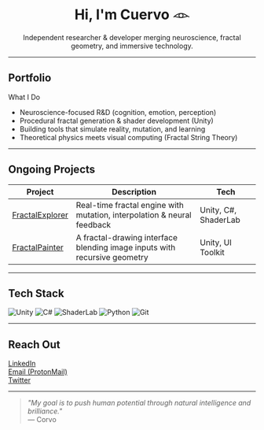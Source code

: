 <h1 align="center">Hi, I'm Cuervo 𓁹</h1>
<p align="center">
  Independent researcher & developer merging neuroscience, fractal geometry, and immersive technology.
</p>

---

## Portfolio

<p align="center>
  [cuervo/portfolio](https://danielcuervo.notion.site/Portfolio-20b6ad1cd22f802fa76dd74a60e823ea)
</p>

> *(Coming soon: fully interactive fractal mutation system with real-time capture and AI synthesis.)*

---

##  What I Do

-  Neuroscience-focused R&D (cognition, emotion, perception)
-  Procedural fractal generation & shader development (Unity)
-  Building tools that simulate reality, mutation, and learning
-  Theoretical physics meets visual computing (Fractal String Theory)

---

##  Ongoing Projects

| Project | Description | Tech |
|--------|-------------|------|
| [FractalExplorer](https://github.com/corvo001/FractalExplorer) | Real-time fractal engine with mutation, interpolation & neural feedback | Unity, C#, ShaderLab |
| [FractalPainter](https://github.com/corvo001/FractalPainter) | A fractal-drawing interface blending image inputs with recursive geometry | Unity, UI Toolkit |

---

##  Tech Stack

![Unity](https://img.shields.io/badge/Unity-000?style=flat&logo=unity&logoColor=white)
![C#](https://img.shields.io/badge/C%23-239120?style=flat&logo=csharp&logoColor=white)
![ShaderLab](https://img.shields.io/badge/ShaderLab-orange)
![Python](https://img.shields.io/badge/Python-3776AB?style=flat&logo=python&logoColor=white)
![Git](https://img.shields.io/badge/Git-F05032?style=flat&logo=git&logoColor=white)

---

##  Reach Out

[LinkedIn](https://linkedin.com/in/yourusername)  
[Email (ProtonMail)](mailto:cuervo@protonmail.com)  
[Twitter](https://twitter.com/yourusername)

---

> *"My goal is to push human potential through natural intelligence and brilliance."*  
> — Corvo
